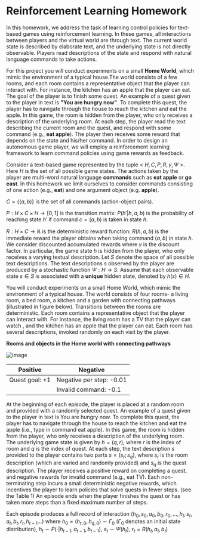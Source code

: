 # Reinforcement Learning Homework

In this homework, we address the task of learning control policies for text-based games using reinforcement learning. In these games, all interactions between players and the virtual world are through text. The current world state is described by elaborate text, and the underlying state is not directly observable. Players read descriptions of the state and respond with natural language commands to take actions.

For this project you will conduct experiments on a small **Home World**, which mimic the environment of a typical house.The world consists of a few rooms, and each room contains a representative object that the player can interact with. For instance, the kitchen has an apple that the player can eat. The goal of the player is to finish some quest. An example of a quest given to the player in text is **"You are hungry now"**. To complete this quest, the player has to navigate through the house to reach the kitchen and eat the apple. In this game, the room is hidden from the player, who only receives a description of the underlying room. At each step, the player read the text describing the current room and the quest, and respond with some command (e.g., **eat apple**). The player then receives some reward that depends on the state and his/her command. In order to design an autonomous game player, we will employ a reinforcement learning framework to learn command policies using game rewards as feedback.

Consider a text-based game represented by the tuple < $H,C,P,R,\gamma ,\Psi$ >. Here $H$ is the set of all possible game states. The actions taken by the player are multi-word natural language **commands** such as **eat apple** or **go east**. In this homework we limit ourselves to consider commands consisting of one action (e.g., **eat**) and one argument object (e.g. **apple**).

$C=\{ (a,b)\}$ is the set of all commands (action-object pairs).

$P:H\times C\times H\rightarrow [0,1]$ is the transition matrix: $P(h'|h,a,b)$ is the probability of reaching state $h'$ if command $c = (a,b)$ is taken in state $h$.

$R:H\times C\rightarrow \mathbb {R}$ is the deterministic reward function: $R(h,a,b)$ is the immediate reward the player obtains when taking command $(a,b)$ in state $h$. We consider discounted accumulated rewards where $\gamma$ is the discount factor. In particular, the game state $h$ is hidden from the player, who only receives a varying textual description. Let $S$ denote the space of all possible text descriptions. The text descriptions $s$ observed by the player are produced by a stochastic function $\Psi :H\rightarrow S$. Assume that each observable state $s\in S$ is associated with a **unique** hidden state, denoted by $h(s)\in H$.

You will conduct experiments on a small Home World, which mimic the environment of a typical house. The world consists of four rooms- a living room, a bed room, a kitchen and a garden with connecting pathways (illustrated in figure below). Transitions between the rooms are deterministic. Each room contains a representative object that the player can interact with. For instance, the living room has a TV that the player can watch , and the kitchen has an apple that the player can eat. Each room has several descriptions, invoked randomly on each visit by the player.

**Rooms and objects in the Home world with connecting pathways**


![image](https://courses.edx.org/assets/courseware/v1/24148b9ea8dfaef68148bb9db4c196aa/asset-v1:MITx+6.86x+1T2021+type@asset+block/images_homeworld.jpg)



| Positive | Negative |
| ------------- | ------------- |
| Quest goal: +1  | Negative per step: -0.01|
|                 | Invalid command: -0.1  |

At the beginning of each episode, the player is placed at a random room and provided with a randomly selected quest. An example of a quest given to the player in text is You are hungry now. To complete this quest, the player has to navigate through the house to reach the kitchen and eat the apple (i.e., type in command eat apple). In this game, the room is hidden from the player, who only receives a description of the underlying room. The underlying game state is given by $h=(q,r)$, where $r$ is the index of room and $q$ is the index of quest. At each step, the text description $s$ provided to the player contains two parts $s=(s_r ; s_q)$, where $s_r$ is the room description (which are varied and randomly provided) and $s_q$ is the quest description. The player receives a positive reward on completing a quest, and negative rewards for invalid command (e.g., eat TV). Each non-terminating step incurs a small deterministic negative rewards, which incentives the player to learn policies that solve quests in fewer steps. (see the Table 1) An episode ends when the player finishes the quest or has taken more steps than a fixed maximum number of steps.

Each episode produces a full record of interaction $(h_{0},s_{0},a_{0},b_{0},r_{0},\ldots ,h_{t},s_{t},a_{t},b_{t},r_{t},h_{t+1}\ldots)$ where $h_{0}=(h_{r,0},h_{q,0})\sim \Gamma_{0}$ ($\Gamma_{0}$ denotes an initial state distribution), $h_{t}\sim P(\cdot |h_{t-1},a_{t-1},b_{t-1})$, $s_{t}\sim \Psi (h_{t})$, $r_{t}=R(h_{t},a_{t},b_{t})$
